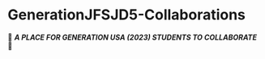 # GenerationJFSJD5-Collaborations


📓 ***__A PLACE FOR GENERATION USA (2023) STUDENTS TO COLLABORATE__*** 📓

